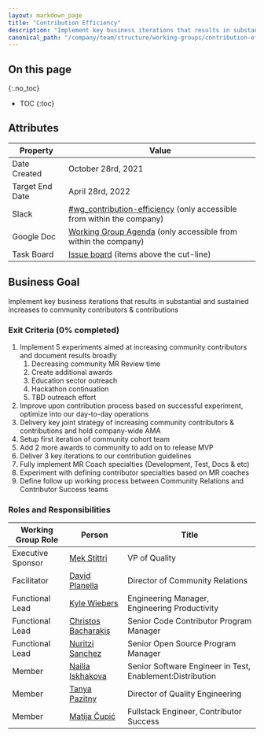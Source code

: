 ```yaml
---
layout: markdown_page
title: "Contribution Efficiency"
description: "Implement key business iterations that results in substantial and sustained increases to community contributors & contributions"
canonical_path: "/company/team/structure/working-groups/contribution-efficiency/"
---
```


## On this page
{:.no_toc}

- TOC
{:toc}

## Attributes

| Property        | Value           |
|-----------------|-----------------|
| Date Created    | October 28rd, 2021 |
| Target End Date | April 28rd, 2022 |
| Slack           | [#wg_contribution-efficiency](https://gitlab.slack.com/archives/C0223D98HHC) (only accessible from within the company) |
| Google Doc      | [Working Group Agenda](https://docs.google.com/document/d/1AOgqaslnq-WI1ICSZ1NzSnALf1Va4D5qAD191icAoSI/edit#) (only accessible from within the company) |
| Task Board      | [Issue board](https://gitlab.com/groups/gitlab-com/-/boards/3014703?label_name%5B%5D=Contribution%20Efficiency) (items above the cut-line) |

## Business Goal

Implement key business iterations that results in substantial and sustained increases to community contributors & contributions

### Exit Criteria (0% completed)

1. Implement 5 experiments aimed at increasing community contributors and document results broadly
   1. Decreasing community MR Review time
   1. Create additional awards 
   1. Education sector outreach 
   1. Hackathon continuation 
   1. TBD outreach effort
1. Improve upon contribution process based on successful experiment, optimize into our day-to-day operations 
1. Delivery key joint strategy of increasing community contributors & contributions and hold company-wide AMA
1. Setup first iteration of community cohort team 
1. Add 2 more awards to community to add on to release MVP
1. Deliver 3 key iterations to our contribution guidelines 
1. Fully implement MR Coach specialties (Development, Test, Docs & etc)
1. Experiment with defining contributor specialties based on MR coaches 
1. Define follow up working process between Community Relations and Contributor Success teams


### Roles and Responsibilities

| Working Group Role    | Person                                               | Title                                                      |
|-----------------------|------------------------------------------------------|------------------------------------------------------------|
| Executive Sponsor     | [Mek Stittri](https://gitlab.com/meks)               | VP of Quality                                              |
| Facilitator           | [David Planella](https://gitlab.com/dplanella)       | Director of Community Relations                            |
| Functional Lead       | [Kyle Wiebers](https://gitlab.com/kwiebers)          | Engineering Manager, Engineering Productivity              |
| Functional Lead       | [Christos Bacharakis](https://gitlab.com/cbacharakis)| Senior Code Contributor Program Manager                    |
| Functional Lead       | [Nuritzi Sanchez](https://gitlab.com/nuritzi)        | Senior Open Source Program Manager                         |
| Member                | [Nailia Iskhakova](https://gitlab.com/niskhakova)    | Senior Software Engineer in Test, Enablement:Distribution  |
| Member                | [Tanya Pazitny](https://gitlab.com/tpazitny)         | Director of Quality Engineering                            |
| Member                | [Matija Čupić](https://gitlab.com/matteeyah)         | Fullstack Engineer, Contributor Success                    |
